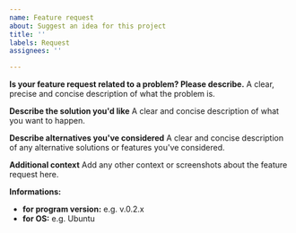 ```yaml
---
name: Feature request
about: Suggest an idea for this project
title: ''
labels: Request
assignees: ''

---
```


**Is your feature request related to a problem? Please describe.**
A clear, precise and concise description of what the problem is. 

**Describe the solution you'd like**
A clear and concise description of what you want to happen.

**Describe alternatives you've considered**
A clear and concise description of any alternative solutions or features you've considered.

**Additional context**
Add any other context or screenshots about the feature request here.

**Informations:**
- **for program version:** e.g. v.0.2.x
- **for OS:** e.g. Ubuntu
